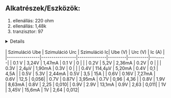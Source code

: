 
## Alkatrészek/Eszközök:
 1. ellenállás: 220 ohm
 2. ellenállás: 1,48k
 3. tranzisztor: 97
    <br>
<details>
<img src="https://raw.githubusercontent.com/1SzatmariAndras6/TAVKOZLES/refs/heads/main/JEGYZOKONYV/08%20Tranzisztor%20m%C5%B1k%C3%B6d%C3%A9s%C3%A9nek%20vizsg%C3%A1lata/61B4PnAml%2BL.SS700.jpg">
 <br>
<img src="https://raw.githubusercontent.com/1SzatmariAndras6/TAVKOZLES/refs/heads/main/JEGYZOKONYV/08%20Tranzisztor%20m%C5%B1k%C3%B6d%C3%A9s%C3%A9nek%20vizsg%C3%A1lata/digital_multimeter_m_3800_2013949.jpg">
 </details>
 <br>
| Szimuláció Ube | Szimuláció Urc  | Szimuláció Ic| Ube (V) | Urc (V) | Ic (A)  |
|----------------|-----------------|--------------|---------|----------|--------|
|  0.1 V         |     3,24V       |    1,47mA    |  0.1 V  |    0     |        |
|  0.2V          |     5,2V        |    2,36mA    |  0.2V   |    0     |        |
|  0.3V          |     2,4µV       |    1,90mA    |  0.3V   |    0     |        |
|  0.4V          |     114,4µV     |    5,20mA    |  0.4V   |    0,1   |   4,5A |
|  0.5V          |     5.3V        |    2,44mA    |  0.5V   |    3,5   |   15A  |
|  0.6V          |     0.16V       |    7,27mA    |  0.6V   |    12,5  |   0,056|
|  0.7V          |     0.87V       |    3,95mA    |  0.7V   |    0,96  |   4,36 |
|  0.8V          |     1.9V        |    8,63mA    |  0.8V   |    2,25  |   0,010|
|  0.9V          |     2.9V        |    13,1mA    |  0.9V   |    2,63  |   0,011|
|  1V            |     3,45V       |    15,6mA    |   1V    |    2,64  |   0,012|
